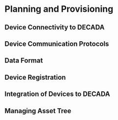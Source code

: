 # Planning and Provisioning

## Device Connectivity to DECADA

## Device Communication Protocols

## Data Format

## Device Registration

## Integration of Devices to DECADA

## Managing Asset Tree